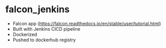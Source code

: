 # falcon_jenkins

- Falcon app (https://falcon.readthedocs.io/en/stable/user/tutorial.html)
- Built with Jenkins CICD pipeline
- Dockerized 
- Pushed to dockerhub registry